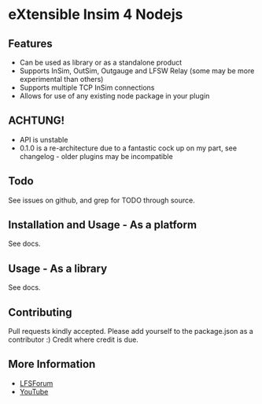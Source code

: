 # e**X**tensible **I**nsim **4** **N**odejs

## Features
  * Can be used as library or as a standalone product
  * Supports InSim, OutSim, Outgauge and LFSW Relay (some may be more
	experimental than others)
  * Supports multiple TCP InSim connections
  * Allows for use of any existing node package in your plugin

## ACHTUNG!
  * API is unstable
  * 0.1.0 is a re-architecture due to a fantastic cock up on my part, see
	changelog - older plugins may be incompatible

## Todo
See issues on github, and grep for TODO through source.

## Installation and Usage - As a platform
See docs.

## Usage - As a library
See docs.

## Contributing
Pull requests kindly accepted. Please add yourself to the package.json
as a contributor :) Credit where credit is due.

## More Information
  * [LFSForum](http://www.lfsforum.net/showthread.php?t=77774)
  * [YouTube](http://www.youtube.com/playlist?list=PL91B12693323673CC)
